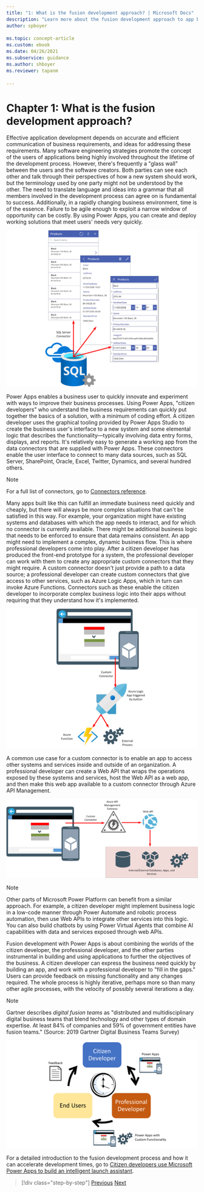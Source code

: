 ```yaml
---
title: "1: What is the fusion development approach? | Microsoft Docs"
description: "Learn more about the fusion development approach to app building in Power Apps."
author: spboyer

ms.topic: concept-article
ms.custom: ebook
ms.date: 04/26/2021
ms.subservice: guidance
ms.author: shboyer
ms.reviewer: tapanm

---
```


# Chapter 1: What is the fusion development approach? 

Effective application development depends on accurate and efficient communication of business requirements, and ideas for addressing these requirements. Many software engineering strategies promote the concept of the users of applications being highly involved throughout the lifetime of the development process. However, there's frequently a "glass wall" between the users and the software creators. Both parties can see each other and talk through their perspectives of how a new system should work, but the terminology used by one party might not be understood by the other. The need to translate language and ideas into a grammar that all members involved in the development process can agree on is fundamental to success. Additionally, in a rapidly changing business environment, time is of the essence. Failure to be agile enough to exploit a narrow window of opportunity can be costly. By using Power Apps, you can create and deploy working solutions that meet users' needs very quickly.

![Basic app created with Power Apps.](media/image1.png)

Power Apps enables a business user to quickly innovate and experiment with ways to improve their business processes. Using Power Apps, "citizen developers" who understand the business requirements can quickly put together the basics of a solution, with a minimum of coding effort. A citizen developer uses the graphical tooling provided by Power Apps Studio to create the business user's interface to a new system and some elemental logic that describes the functionality&mdash;typically involving data entry forms, displays, and reports. It's relatively easy to generate a working app from the data connectors that are supplied with Power Apps. These connectors enable the user interface to connect to many data sources, such as SQL Server, SharePoint, Oracle, Excel, Twitter, Dynamics, and several hundred others.

> [!NOTE]
> For a full list of connectors, go to [Connectors reference](/connectors/connector-reference/).

Many apps built like this can fulfill an immediate business need quickly and cheaply, but there will always be more complex situations that can't be satisfied in this way. For example, your organization might have existing systems and databases with which the app needs to interact, and for which no connector is currently available. There might be additional business logic that needs to be enforced to ensure that data remains consistent. An app might need to implement a complex, dynamic business flow. This is where professional developers come into play. After a citizen developer has produced the front-end prototype for a system, the professional developer can work with them to create any appropriate custom connectors that they might require. A custom connector doesn't just provide a path to a data source; a professional developer can create custom connectors that give access to other services, such as Azure Logic Apps, which in turn can invoke Azure Functions. Connectors such as these enable the citizen developer to incorporate complex business logic into their apps without requiring that they understand how it's implemented.

![App with custom connector.](media/image2.png)

A common use case for a custom connector is to enable an app to access other systems and services inside and outside of an organization. A professional developer can create a Web API that wraps the operations exposed by these systems and services, host the Web API as a web app, and then make this web app available to a custom connector through Azure API Management.

![Web API with custom connector.](media/image3.png)

> [!NOTE]
> Other parts of Microsoft Power Platform can benefit from a similar approach. For example, a citizen developer might implement business logic in a low-code manner through Power Automate and robotic process automation, then use Web APIs to integrate other services into this logic. You can also build chatbots by using Power Virtual Agents that combine AI capabilities with data and services exposed through web APIs.

Fusion development with Power Apps is about combining the worlds of the citizen developer, the professional developer, and the other parties instrumental in building and using applications to further the objectives of the business. A citizen developer can express the business need quickly by building an app, and work with a professional developer to "fill in the gaps." Users can provide feedback on missing functionality and any changes required. The whole process is highly iterative, perhaps more so than many other agile processes, with the velocity of possibly several iterations a day.

> [!NOTE]
> Gartner describes *digital fusion teams* as "distributed and multidisciplinary digital business teams that blend technology and other types of domain expertise. At least 84% of companies and 59% of government entities have fusion teams." (Source: 2019 Gartner Digital Business Teams Survey)

![Fusion development process.](media/image4.png)

For a detailed introduction to the fusion development process and how it can accelerate development times, go to [Citizen developers use Microsoft Power Apps to build an intelligent launch assistant](https://aka.ms/AAbvfzj).

> [!div class="step-by-step"]
> [Previous](prereqs-setup.md)
> [Next](02-intro-sample-scenario.md)
